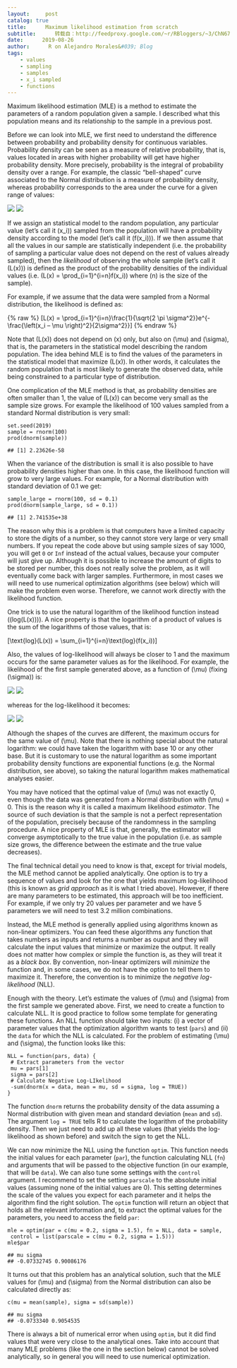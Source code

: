 ```yaml
---
layout:     post
catalog: true
title:      Maximum likelihood estimation from scratch
subtitle:      转载自：http://feedproxy.google.com/~r/RBloggers/~3/ChN67hkLuoQ/
date:      2019-08-26
author:      R on Alejandro Morales&#039; Blog
tags:
    - values
    - sampling
    - samples
    - x_i sampled
    - functions
---
```


Maximum likelihood estimation (MLE) is a method to estimate the parameters of a random population given a sample. I described what this population means and its relationship to the sample in a previous post.

Before we can look into MLE, we first need to understand the difference between probability and probability density for continuous variables. Probability density can be seen as a measure of relative probability, that is, values located in areas with higher probability will get have higher probability density. More precisely, probability is the integral of probability density over a range. For example, the classic “bell-shaped” curve associated to the Normal distribution is a measure of probability density, whereas probability corresponds to the area under the curve for a given range of values:

![](https://i2.wp.com/alemorales.info/post/04_mle_nonlinear_files/figure-html/unnamed-chunk-2-1.png?w=450&is-pending-load=1#038;ssl=1)
![](https://i2.wp.com/alemorales.info/post/04_mle_nonlinear_files/figure-html/unnamed-chunk-2-1.png?w=450&ssl=1)


If we assign an statistical model to the random population, any particular value (let’s call it \(x_i\)) sampled from the population will have a probability density according to the model (let’s call it \(f(x_i)\)). If we then assume that all the values in our sample are statistically independent (i.e. the probability of sampling a particular value does not depend on the rest of values already sampled), then the *likelihood* of observing the whole sample (let’s call it \(L(x)\)) is defined as the product of the probability densities of the individual values (i.e. \(L(x) = \prod_{i=1}^{i=n}f(x_i)\) where \(n\) is the size of the sample).

For example, if we assume that the data were sampled from a Normal distribution, the likelihood is defined as:

{% raw %}
\[L(x) = \prod_{i=1}^{i=n}\frac{1}{\sqrt{2 \pi \sigma^2}}e^{-\frac{\left(x_i – \mu \right)^2}{2\sigma^2}}\]
{% endraw %}

Note that \(L(x)\) does not depend on \(x\) only, but also on \(\mu\) and \(\sigma\), that is, the parameters in the statistical model describing the random population. The idea behind MLE is to find the values of the parameters in the statistical model that maximize \(L(x)\). In other words, it calculates the random population that is most likely to generate the observed data, while being constrained to a particular type of distribution.

One complication of the MLE method is that, as probability densities are often smaller than 1, the value of \(L(x)\) can become very small as the sample size grows. For example the likelihood of 100 values sampled from a standard Normal distribution is very small:

```
set.seed(2019)
sample = rnorm(100)
prod(dnorm(sample))
```

```
## [1] 2.23626e-58
```

When the variance of the distribution is small it is also possible to have probability densities higher than one. In this case, the likelihood function will grow to very large values. For example, for a Normal distribution with standard deviation of 0.1 we get:

```
sample_large = rnorm(100, sd = 0.1)
prod(dnorm(sample_large, sd = 0.1))
```

```
## [1] 2.741535e+38
```

The reason why this is a problem is that computers have a limited capacity to store the digits of a number, so they cannot store very large or very small numbers. If you repeat the code above but using sample sizes of say 1000, you will get `0` or `Inf` instead of the actual values, because your computer will just give up. Although it is possible to increase the amount of digits to be stored per number, this does not really solve the problem, as it will eventually come back with larger samples. Furthermore, in most cases we will need to use numerical optimization algorithms (see below) which will make the problem even worse. Therefore, we cannot work directly with the likelihood function.

One trick is to use the natural logarithm of the likelihood function instead (\(log(L(x))\)). A nice property is that the logarithm of a product of values is the sum of the logarithms of those values, that is:

\[\text{log}(L(x)) = \sum_{i=1}^{i=n}\text{log}(f(x_i))\]

Also, the values of log-likelihood will always be closer to 1 and the maximum occurs for the same parameter values as for the likelihood. For example, the likelihood of the first sample generated above, as a function of \(\mu\) (fixing \(\sigma\)) is:

![](https://i1.wp.com/alemorales.info/post/04_mle_nonlinear_files/figure-html/unnamed-chunk-5-1.png?w=450&is-pending-load=1#038;ssl=1)
![](https://i1.wp.com/alemorales.info/post/04_mle_nonlinear_files/figure-html/unnamed-chunk-5-1.png?w=450&ssl=1)


whereas for the log-likelihood it becomes:

![](https://i0.wp.com/alemorales.info/post/04_mle_nonlinear_files/figure-html/unnamed-chunk-6-1.png?w=450&is-pending-load=1#038;ssl=1)
![](https://i0.wp.com/alemorales.info/post/04_mle_nonlinear_files/figure-html/unnamed-chunk-6-1.png?w=450&ssl=1)


Although the shapes of the curves are different, the maximum occurs for the same value of \(\mu\). Note that there is nothing special about the natural logarithm: we could have taken the logarithm with base 10 or any other base. But it is customary to use the natural logarithm as some important probability density functions are exponential functions (e.g. the Normal distribution, see above), so taking the natural logarithm makes mathematical analyses easier.

You may have noticed that the optimal value of \(\mu\) was not exactly 0, even though the data was generated from a Normal distribution with \(\mu\) = 0. This is the reason why it is called a maximum likelihood *estimator*. The source of such deviation is that the sample is not a perfect representation of the population, precisely because of the randomness in the sampling procedure. A nice property of MLE is that, generally, the estimator will converge asymptotically to the true value in the population (i.e. as sample size grows, the difference between the estimate and the true value decreases).

The final technical detail you need to know is that, except for trivial models, the MLE method cannot be applied analytically. One option is to try a sequence of values and look for the one that yields maximum log-likelihood (this is known as *grid approach* as it is what I tried above). However, if there are many parameters to be estimated, this approach will be too inefficient. For example, if we only try 20 values per parameter and we have 5 parameters we will need to test 3.2 million combinations.

Instead, the MLE method is generally applied using algorithms known as non-linear optimizers. You can feed these algorithms any function that takes numbers as inputs and returns a number as ouput and they will calculate the input values that minimize or maximize the output. It really does not matter how complex or simple the function is, as they will treat it as a *black box*. By convention, non-linear optimizers will *minimize* the function and, in some cases, we do not have the option to tell them to maximize it. Therefore, the convention is to minimize the *negative log-likelihood* (NLL).

Enough with the theory. Let’s estimate the values of \(\mu\) and \(\sigma\) from the first sample we generated above. First, we need to create a function to calculate NLL. It is good practice to follow some template for generating these functions. An NLL function should take two inputs: (i) a vector of parameter values that the optimization algorithm wants to test (`pars`) and (ii) the `data` for which the NLL is calculated. For the problem of estimating \(\mu\) and \(\sigma\), the function looks like this:

```
NLL = function(pars, data) {
 # Extract parameters from the vector
 mu = pars[1]
 sigma = pars[2]
 # Calculate Negative Log-LIkelihood
 -sum(dnorm(x = data, mean = mu, sd = sigma, log = TRUE))
}
```

The function `dnorm` returns the probability density of the data assuming a Normal distribution with given mean and standard deviation (`mean` and `sd`). The argument `log = TRUE` tells R to calculate the logarithm of the probability density. Then we just need to add up all these values (that yields the log-likelihood as shown before) and switch the sign to get the NLL.

We can now minimize the NLL using the function `optim`. This function needs the initial values for each parameter (`par`), the function calculating NLL (`fn`) and arguments that will be passed to the objective function (in our example, that will be `data`). We can also tune some settings with the `control` argument. I recommend to set the setting `parscale` to the absolute initial values (assuming none of the initial values are 0). This setting determines the scale of the values you expect for each parameter and it helps the algorithm find the right solution. The `optim` function will return an object that holds all the relevant information and, to extract the optimal values for the parameters, you need to access the field `par`:

```
mle = optim(par = c(mu = 0.2, sigma = 1.5), fn = NLL, data = sample,
 control = list(parscale = c(mu = 0.2, sigma = 1.5)))
mle$par
```

```
## mu sigma 
## -0.07332745 0.90086176
```

It turns out that this problem has an analytical solution, such that the MLE values for \(\mu\) and \(\sigma\) from the Normal distribution can also be calculated directly as:

```
c(mu = mean(sample), sigma = sd(sample))
```

```
## mu sigma 
## -0.0733340 0.9054535
```

There is always a bit of numerical error when using `optim`, but it did find values that were very close to the analytical ones. Take into account that many MLE problems (like the one in the section below) cannot be solved analytically, so in general you will need to use numerical optimization.
